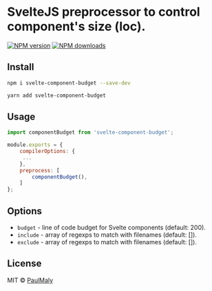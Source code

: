 # SvelteJS preprocessor to control component's size (loc).

[![NPM version](https://img.shields.io/npm/v/svelte-component-budget.svg?style=flat)](https://www.npmjs.com/package/svelte-component-budget) [![NPM downloads](https://img.shields.io/npm/dm/svelte-component-budget.svg?style=flat)](https://www.npmjs.com/package/svelte-component-budget)

## Install

```bash
npm i svelte-component-budget --save-dev
```

```bash
yarn add svelte-component-budget
```

## Usage

```javascript
import componentBudget from 'svelte-component-budget';

module.exports = {
    compilerOptions: {
     ...
    },
    preprocess: [
        componentBudget(),
    ]
};
```

## Options

* `budget` - line of code budget for Svelte components (default: 200).
* `include` - array of regexps to match with filenames (default: []).
* `exclude` - array of regexps to match with filenames (default: []).

## License

MIT &copy; [PaulMaly](https://github.com/PaulMaly)
